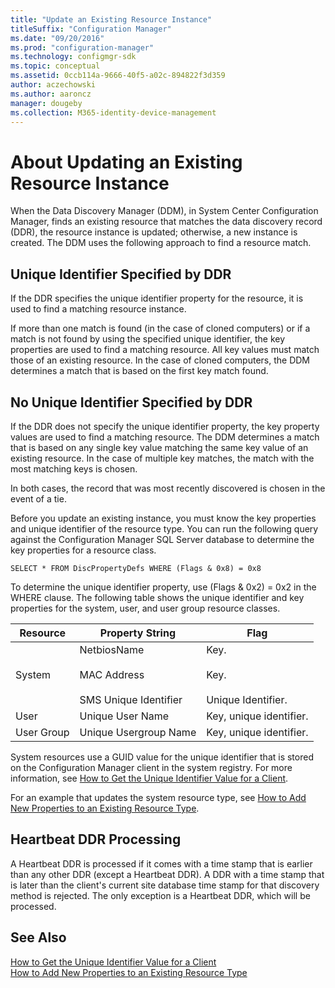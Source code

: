 ```yaml
---
title: "Update an Existing Resource Instance"
titleSuffix: "Configuration Manager"
ms.date: "09/20/2016"
ms.prod: "configuration-manager"
ms.technology: configmgr-sdk
ms.topic: conceptual
ms.assetid: 0ccb114a-9666-40f5-a02c-894822f3d359
author: aczechowski
ms.author: aaroncz
manager: dougeby
ms.collection: M365-identity-device-management
---
```

# About Updating an Existing Resource Instance
When the Data Discovery Manager (DDM), in System Center Configuration Manager, finds an existing resource that matches the data discovery record (DDR), the resource instance is updated; otherwise, a new instance is created. The DDM uses the following approach to find a resource match.  

## Unique Identifier Specified by DDR  
 If the DDR specifies the unique identifier property for the resource, it is used to find a matching resource instance.  

 If more than one match is found (in the case of cloned computers) or if a match is not found by using the specified unique identifier, the key properties are used to find a matching resource. All key values must match those of an existing resource. In the case of cloned computers, the DDM determines a match that is based on the first key match found.  

## No Unique Identifier Specified by DDR  
 If the DDR does not specify the unique identifier property, the key property values are used to find a matching resource. The DDM determines a match that is based on any single key value matching the same key value of an existing resource. In the case of multiple key matches, the match with the most matching keys is chosen.  

 In both cases, the record that was most recently discovered is chosen in the event of a tie.  

 Before you update an existing instance, you must know the key properties and unique identifier of the resource type. You can run the following query against the Configuration Manager SQL Server database to determine the key properties for a resource class.  

```  
SELECT * FROM DiscPropertyDefs WHERE (Flags & 0x8) = 0x8  
```  

 To determine the unique identifier property, use (Flags & 0x2) = 0x2 in the WHERE clause. The following table shows the unique identifier and key properties for the system, user, and user group resource classes.  

|Resource|Property String|Flag|  
|--------------|---------------------|----------|  
|System|NetbiosName<br /><br /> MAC Address<br /><br /> SMS Unique Identifier|Key.<br /><br /> Key.<br /><br /> Unique Identifier.|  
|User|Unique User Name|Key, unique identifier.|  
|User Group|Unique Usergroup Name|Key, unique identifier.|  

 System resources use a GUID value for the unique identifier that is stored on the Configuration Manager client in the system registry. For more information, see [How to Get the Unique Identifier Value for a Client](../../../../develop/core/servers/configure/how-to-get-the-unique-identifier-value-for-a-client.md).  

 For an example that updates the system resource type, see [How to Add New Properties to an Existing Resource Type](../../../../develop/core/servers/configure/how-to-add-new-properties-to-an-existing-resource-type.md).  

## Heartbeat DDR Processing  
 A Heartbeat DDR is processed if it comes with a time stamp that is earlier than any other DDR (except a Heartbeat DDR). A DDR with a time stamp that is later than the client's current site database time stamp for that discovery method is rejected. The only exception is a Heartbeat DDR, which will be processed.  

## See Also  

 [How to Get the Unique Identifier Value for a Client](../../../../develop/core/servers/configure/how-to-get-the-unique-identifier-value-for-a-client.md)   
 [How to Add New Properties to an Existing Resource Type](../../../../develop/core/servers/configure/how-to-add-new-properties-to-an-existing-resource-type.md)
